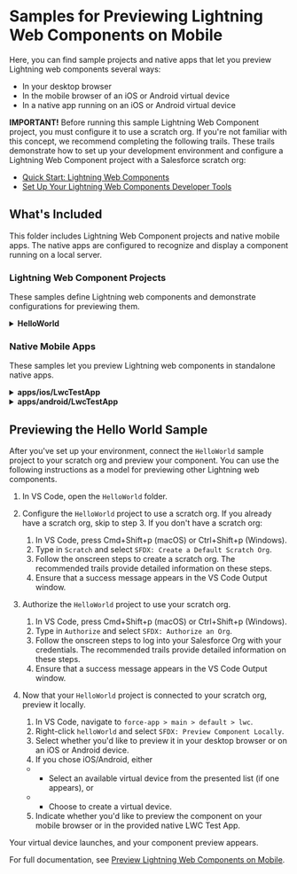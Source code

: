 # Samples for Previewing Lightning Web Components on Mobile
Here, you can find sample projects and native apps that let you preview Lightning web components several ways:
- In your desktop browser
- In the mobile browser of an iOS or Android virtual device
- In a native app running on an iOS or Android virtual device

**IMPORTANT!** Before running this sample Lightning Web Component project, you must configure it to use a scratch org. If you're not familiar with this concept, we recommend completing the following trails. These trails demonstrate how to set up your development environment and configure a Lightning Web Component project with a Salesforce scratch org:

- [Quick Start: Lightning Web Components](https://trailhead.salesforce.com/content/learn/projects/quick-start-lightning-web-components?trail_id=build-lightning-web-components)
- [Set Up Your Lightning Web Components Developer Tools](https://trailhead.salesforce.com/content/learn/projects/set-up-your-lightning-web-components-developer-tools?trail_id=build-lightning-web-components)

## What's Included

This folder includes Lightning Web Component projects and native mobile apps. The native apps are configured to recognize and display a component running on a local server. 

### Lightning Web Component Projects

These samples define Lightning web components and demonstrate configurations for previewing them. 
<details>
    <summary>
        <b>HelloWorld</b> 
    </summary>
This sample Lightning Web Component project demonstrates how to preview locally. It contains a basic Lightning web component, along with <code>mobile-apps.json</code> - a configuration file that defines how to preview this component in native mobile apps. 

This file points to <code>configure_android_test_app.ts</code> and <code>configure_ios_test_app.ts</code> files. Together, these files demonstrate how you can 
   
   - Configure your apps to show up in the VSCode preview dialog boxes.
   - Define the optional <code>get_app_bundle</code> parameter. You can implement it to compile the app or perform any other setup steps.

For more information on <code>mobile-apps.json</code>, see 

- “Configuring a Native Mobile App to Host Previews” in [Preview Your Components from the Command Line](https://developer.salesforce.com/docs/component-library/documentation/en/lwc/lwc.mobile_extensions_cli_commands)
- [Preview in Custom Mobile Apps](https://developer.salesforce.com/docs/component-library/documentation/en/lwc/lwc.mobile_extensions_integrate_custom_app)

</details>

### Native Mobile Apps
These samples let you preview Lightning web components in standalone native apps.
<details>
    <summary>
        <b>apps/ios/LwcTestApp</b>
    </summary>
    
A sample app that you can use to preview a Lightning web component in a native iOS app.
</details>

<details>
    <summary>
        <strong>apps/android/LwcTestApp</strong>
    </summary>
    
A sample app that you can use to preview a Lightning web component in a native Android app.
</details>

## Previewing the Hello World Sample

After you've set up your environment, connect the `HelloWorld` sample project to your scratch org and preview your component. You can use the following instructions as a model for previewing other Lightning web components. 

1. In VS Code, open the `HelloWorld` folder.


2. Configure the `HelloWorld` project to use a scratch org. If you already have a scratch org, skip to step 3. If you don't have a scratch org:
    1. In VS Code, press Cmd+Shift+p (macOS) or Ctrl+Shift+p (Windows).
    2. Type in `Scratch` and select `SFDX: Create a Default Scratch Org`.
    3. Follow the onscreen steps to create a scratch org. The recommended trails provide detailed information on these steps.
    4. Ensure that a success message appears in the VS Code Output window.


3. Authorize the `HelloWorld` project to use your scratch org.
    1. In VS Code, press Cmd+Shift+p (macOS) or Ctrl+Shift+p (Windows).
    2. Type in `Authorize` and select `SFDX: Authorize an Org`.
    3. Follow the onscreen steps to log into your Salesforce Org with your credentials. The recommended trails provide detailed information on these steps.
    4. Ensure that a success message appears in the VS Code Output window.


4. Now that your `HelloWorld` project is connected to your scratch org, preview it locally.
    1. In VS Code, navigate to `force-app > main > default > lwc`.
    2. Right-click `helloWorld` and select `SFDX: Preview Component Locally`.
    3. Select whether you'd like to preview it in your desktop browser or on an iOS or Android device. 
    4. If you chose iOS/Android, either
    - - Select an available virtual device from the presented list (if one appears), or 
    - - Choose to create a virtual device.
    5. Indicate whether you'd like to preview the component on your mobile browser or in the provided native LWC Test App.

Your virtual device launches, and your component preview appears.

For full documentation, see [Preview Lightning Web Components on Mobile](https://developer.salesforce.com/docs/component-library/documentation/en/lwc/lwc.mobile_extensions). 
